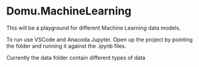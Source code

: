 Domu.MachineLearning
===============

This will be a playground for different Machine Learning data models.

To run use VSCode and Anacoda Jupyter. Open up the project by pointing the folder and running it against the .ipynb files. 

Currently the data folder contain different types of data


